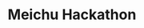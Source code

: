 ---
title: Meichu Hackathon
slug: meichu-hackathon
image: meichu-hackathon.webp
style:
    background: "#2a9d8f"
    color: "#fff"
---